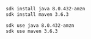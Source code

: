 ```sh
sdk install java 8.0.432-amzn
sdk install maven 3.6.3
```

```sh
sdk use java 8.0.432-amzn
sdk use maven 3.6.3
```
